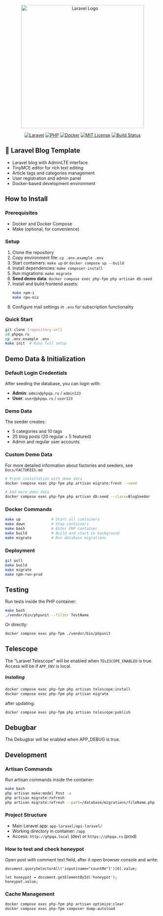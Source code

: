 <div align="center">
  <img src="https://raw.githubusercontent.com/laravel/art/master/logo-lockup/5%20SVG/2%20CMYK/1%20Full%20Color/laravel-logolockup-cmyk-red.svg" width="400" alt="Laravel Logo">
</div>

<div align="center">

[![Laravel](https://img.shields.io/badge/Laravel-%5E12.0-FF2D20?style=for-the-badge&logo=laravel&logoColor=white)](https://laravel.com)
[![PHP](https://img.shields.io/badge/PHP-8.3+-777BB4?style=for-the-badge&logo=php&logoColor=white)](https://php.net)
[![Docker](https://img.shields.io/badge/Docker-Compose-2496ED?style=for-the-badge&logo=docker&logoColor=white)](https://docker.com)
[![MIT License](https://img.shields.io/badge/License-MIT-green.svg?style=for-the-badge)](LICENSE)
[![Build Status](https://img.shields.io/badge/Build-Passing-brightgreen?style=for-the-badge)](https://github.com)

</div>

## 🚀 Laravel Blog Template

- Laravel blog with AdminLTE interface
- TinyMCE editor for rich text editing
- Article tags and categories management
- User registration and admin panel
- Docker-based development environment

## How to Install

### Prerequisites

- Docker and Docker Compose
- Make (optional, for convenience)

### Setup

1. Clone the repository
2. Copy environment file: `cp .env.example .env`
3. Start containers: `make up` or `docker compose up --build`
4. Install dependencies: `make composer-install`
5. Run migrations: `make migrate`
6. **Seed demo data**: `docker compose exec php-fpm php artisan db:seed`
7. Install and build frontend assets:
   ```bash
   make npm-i
   make npx-mix
   ```
8. Configure mail settings in `.env` for subscription functionality

### Quick Start

```bash
git clone [repository-url]
cd phpqa.ru
cp .env.example .env
make init  # Runs full setup
```

## Demo Data & Initialization

### Default Login Credentials

After seeding the database, you can login with:

- **Admin**: `admin@phpqa.ru` / `admin123`
- **User**: `user@phpqa.ru` / `user123`

### Demo Data

The seeder creates:

- 5 categories and 10 tags
- 25 blog posts (20 regular + 5 featured)
- Admin and regular user accounts

### Custom Demo Data

For more detailed information about factories and seeders, see `Docs/FACTORIES.md`

```bash
# Fresh installation with demo data
docker compose exec php-fpm php artisan migrate:fresh --seed

# Add more demo data
docker compose exec php-fpm php artisan db:seed --class=BlogSeeder
```

### Docker Commands

```bash
make up              # Start all containers
make down            # Stop containers
make bash            # Enter PHP container
make build           # Build and start in background
make migrate         # Run database migrations
```

### Deployment

```bash
git pull
make build
make migrate
make npm-run-prod
```

## Testing

Run tests inside the PHP container:

```bash
make bash
./vendor/bin/phpunit --filter TestName
```

Or directly:

```bash
docker compose exec php-fpm ./vendor/bin/phpunit
```

## Telescope
The "Laravel Telescope" will be enabled when `TELESCOPE_ENABLED` is true.
Access will be if `APP_ENV` is local.
##### Installing

```bash
docker compose exec php-fpm php artisan telescope:install
docker compose exec php-fpm php artisan migrate
```
after updating:

```bash
docker compose exec php-fpm php artisan telescope:publish
```

## Debugbar
The Debugbar will be enabled when APP_DEBUG is true.

## Development

### Artisan Commands

Run artisan commands inside the container:

```bash
make bash
php artisan make:model Post -a
php artisan migrate:refresh
php artisan migrate:refresh --path=/database/migrations/fileName.php
```

### Project Structure

- Main Laravel app: `app-laravel/api-laravel/`
- Working directory in container: `/app`
- Access: `http://phpqa.local` (dev) or `https://phpqa.ru` (prod)

### How to test and check honeypot
Open post with comment text field, after it open browser console and write:

```
document.querySelectorAll('input[name="countMe"]')[0].value;

let honeypot = document.getElementById('honeypot');
honeypot.value;
```

### Cache Management

```bash
docker compose exec php-fpm php artisan optimize:clear
docker compose exec php-fpm composer dump-autoload
```

